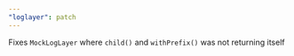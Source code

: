 ```yaml
---
"loglayer": patch
---
```


Fixes `MockLogLayer` where `child()` and `withPrefix()` was not returning itself
